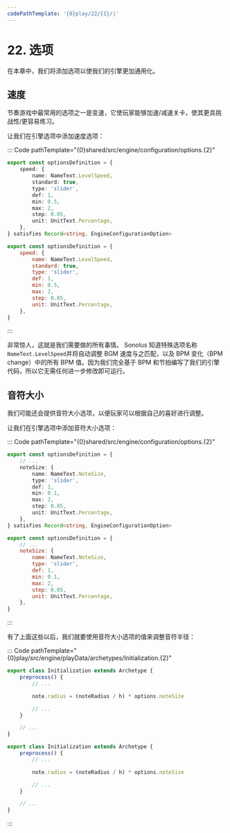 ```yaml
---
codePathTemplate: '{0}play/22/{1}/|'
---
```


# 22. 选项

在本章中，我们将添加选项以使我们的引擎更加通用化。

## 速度

节奏游戏中最常用的选项之一是变速，它使玩家能够加速/减速关卡，使其更具挑战性/更容易练习。

让我们在引擎选项中添加速度选项：

::: Code pathTemplate="{0}shared/src/engine/configuration/options.{2}"

```ts
export const optionsDefinition = {
    speed: {
        name: NameText.LevelSpeed,
        standard: true,
        type: 'slider',
        def: 1,
        min: 0.5,
        max: 2,
        step: 0.05,
        unit: UnitText.Percentage,
    },
} satisfies Record<string, EngineConfigurationOption>
```

```js
export const optionsDefinition = {
    speed: {
        name: NameText.LevelSpeed,
        standard: true,
        type: 'slider',
        def: 1,
        min: 0.5,
        max: 2,
        step: 0.05,
        unit: UnitText.Percentage,
    },
}
```

:::

非常惊人，这就是我们需要做的所有事情。 Sonolus 知道特殊选项名称`NameText.LevelSpeed`并将自动调整 BGM 速度与之匹配，以及 BPM 变化（BPM change）中的所有 BPM 值。因为我们完全基于 BPM 和节拍编写了我们的引擎代码，所以它无需任何进一步修改即可运行。

## 音符大小

我们可能还会提供音符大小选项，以便玩家可以根据自己的喜好进行调整。

让我们在引擎选项中添加音符大小选项：

::: Code pathTemplate="{0}shared/src/engine/configuration/options.{2}"

```ts
export const optionsDefinition = {
    // ...
    noteSize: {
        name: NameText.NoteSize,
        type: 'slider',
        def: 1,
        min: 0.1,
        max: 2,
        step: 0.05,
        unit: UnitText.Percentage,
    },
} satisfies Record<string, EngineConfigurationOption>
```

```js
export const optionsDefinition = {
    // ...
    noteSize: {
        name: NameText.NoteSize,
        type: 'slider',
        def: 1,
        min: 0.1,
        max: 2,
        step: 0.05,
        unit: UnitText.Percentage,
    },
}
```

:::

有了上面这些以后，我们就要使用音符大小选项的值来调整音符半径：

::: Code pathTemplate="{0}play/src/engine/playData/archetypes/Initialization.{2}"

```ts
export class Initialization extends Archetype {
    preprocess() {
        // ...

        note.radius = (noteRadius / h) * options.noteSize

        // ...
    }

    // ...
}
```

```js
export class Initialization extends Archetype {
    preprocess() {
        // ...

        note.radius = (noteRadius / h) * options.noteSize

        // ...
    }

    // ...
}
```

:::
